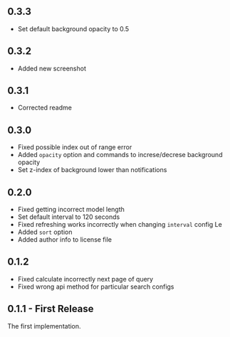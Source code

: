 ## 0.3.3

* Set default background opacity to 0.5

## 0.3.2

* Added new screenshot

## 0.3.1

* Corrected readme

## 0.3.0

* Fixed possible index out of range error
* Added `opacity` option and commands to increse/decrese background opacity
* Set z-index of background lower than notifications

## 0.2.0

* Fixed getting incorrect model length
* Set default interval to 120 seconds
* Fixed refreshing works incorrectly when changing `interval` config Le
* Added `sort` option
* Added author info to license file

## 0.1.2

* Fixed calculate incorrectly next page of query
* Fixed wrong api method for particular search configs

## 0.1.1 - First Release

The first implementation.
